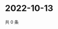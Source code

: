 # 2022-10-13

共 0 条

<!-- BEGIN WEIBO -->
<!-- 最后更新时间 Thu Oct 13 2022 03:21:13 GMT+0800 (China Standard Time) -->

<!-- END WEIBO -->
